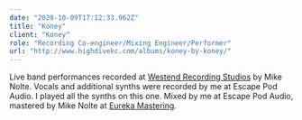 ```yaml
---
date: "2020-10-09T17:12:33.962Z"
title: "Koney"
client: "Koney"
role: "Recording Co-engineer/Mixing Engineer/Performer"
url: "http://www.highdivekc.com/albums/koney-by-koney/"
---
```


Live band performances recorded at [Westend Recording Studios](https://westendstudio.com) by Mike Nolte. Vocals and additional synths were recorded by me at Escape Pod Audio. I played all the synths on this one. Mixed by me at Escape Pod Audio, mastered by Mike Nolte at [Eureka Mastering](http://eurekamastering.com).
